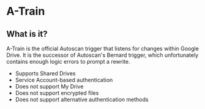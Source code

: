 # A-Train

## What is it?

A-Train is the official Autoscan trigger that listens for changes within Google Drive. It is the successor of Autoscan's Bernard trigger, which unfortunately contains enough logic errors to prompt a rewrite.

- Supports Shared Drives
- Service Account-based authentication
- Does not support My Drive
- Does not support encrypted files
- Does not support alternative authentication methods
